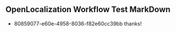 ## OpenLocalization Workflow Test MarkDown
* 80859077-e60e-4958-8036-f82e60cc39bb 
thanks!<!--HONumber=Mar16_HO3-->

